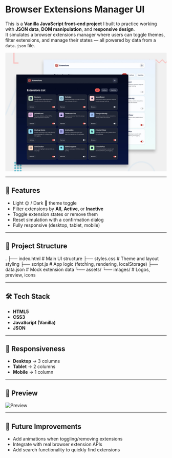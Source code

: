 # Browser Extensions Manager UI

This is a **Vanilla JavaScript front-end project** I built to practice working with **JSON data**, **DOM manipulation**, and **responsive design**.  
It simulates a browser extensions manager where users can toggle themes, filter extensions, and manage their states — all powered by data from a `data.json` file.

![Preview](./preview.jpg)

---

## 🚀 Features

- Light 🌞 / Dark 🌙 theme toggle
- Filter extensions by **All**, **Active**, or **Inactive**
- Toggle extension states or remove them
- Reset simulation with a confirmation dialog
- Fully responsive (desktop, tablet, mobile)

---

## 📂 Project Structure

.
├── index.html # Main UI structure
├── styles.css # Theme and layout styling
├── script.js # App logic (fetching, rendering, localStorage)
├── data.json # Mock extension data
└── assets/
└── images/ # Logos, preview, icons

---

## 🛠️ Tech Stack

- **HTML5**
- **CSS3**
- **JavaScript (Vanilla)**
- **JSON**

---

## 📱 Responsiveness

- **Desktop** → 3 columns
- **Tablet** → 2 columns
- **Mobile** → 1 column

---

## 🎨 Preview

![Preview](./assets/images/preview.jpg)

---

## 🧩 Future Improvements

- Add animations when toggling/removing extensions
- Integrate with real browser extension APIs
- Add search functionality to quickly find extensions
